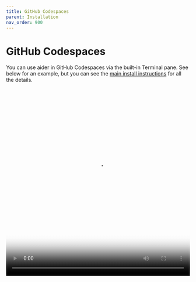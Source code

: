 ```yaml
---
title: GitHub Codespaces
parent: Installation
nav_order: 900
---
```


# GitHub Codespaces

You can use aider in GitHub Codespaces via the built-in Terminal pane.
See below for an example,
but you can see the 
[main install instructions](/docs/install.html)
for all the details.


<div class="video-container">
  <video controls poster="/assets/codespaces.jpg">
    <source src="/assets/codespaces.mp4" type="video/mp4">
    <a href="/assets/codespaces.mp4">Install aider in GitHub Codespaces</a>
  </video>
</div>

<style>
.video-container {
  position: relative;
  padding-bottom: 101.89%; /* 1080 / 1060 = 1.0189 */
  height: 0;
  overflow: hidden;
}

.video-container video {
  position: absolute;
  top: 0;
  left: 0;
  width: 100%;
  height: 100%;
}
</style>

